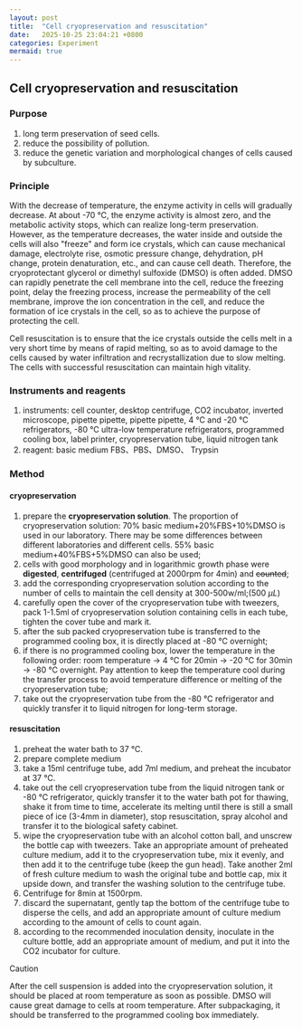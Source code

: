 ```yaml
---
layout: post
title:  "Cell cryopreservation and resuscitation"
date:   2025-10-25 23:04:21 +0800
categories: Experiment
mermaid: true
---
```


## Cell cryopreservation and resuscitation

### Purpose

1. long term preservation of seed cells.
2. reduce the possibility of pollution.
3. reduce the genetic variation and morphological changes of cells caused by subculture.

### Principle

With the decrease of temperature, the enzyme activity in cells will gradually decrease. At about -70 ℃, the enzyme activity is almost zero, and the metabolic activity stops, which can realize long-term preservation. However, as the temperature decreases, the water inside and outside the cells will also "freeze" and form ice crystals, which can cause mechanical damage, electrolyte rise, osmotic pressure change, dehydration, pH change, protein denaturation, etc., and can cause cell death. Therefore, the cryoprotectant glycerol or dimethyl sulfoxide (DMSO) is often added. DMSO can rapidly penetrate the cell membrane into the cell, reduce the freezing point, delay the freezing process, increase the permeability of the cell membrane, improve the ion concentration in the cell, and reduce the formation of ice crystals in the cell, so as to achieve the purpose of protecting the cell.

Cell resuscitation is to ensure that the ice crystals outside the cells melt in a very short time by means of rapid melting, so as to avoid damage to the cells caused by water infiltration and recrystallization due to slow melting. The cells with successful resuscitation can maintain high vitality.

### Instruments and reagents

1. instruments: cell counter, desktop centrifuge, CO2 incubator, inverted microscope, pipette pipette, pipette pipette, 4 ℃ and -20 ℃ refrigerators, -80 ℃ ultra-low temperature refrigerators, programmed cooling box, label printer, cryopreservation tube, liquid nitrogen tank
2. reagent: basic medium FBS、PBS、DMSO、 Trypsin

### Method

#### cryopreservation 

1. prepare the **cryopreservation solution**. The proportion of cryopreservation solution: 70% basic medium+20%FBS+10%DMSO is used in our laboratory. There may be some differences between different laboratories and different cells. 55% basic medium+40%FBS+5%DMSO can also be used;
2. cells with good morphology and in logarithmic growth phase were **digested**, **centrifuged** (centrifuged at 2000rpm for 4min) and ~~counted~~;
3. add the corresponding cryopreservation solution according to the number of cells to maintain the cell density at 300-500w/ml;(500 $μL$)
4. carefully open the cover of the cryopreservation tube with tweezers, pack 1-1.5ml of cryopreservation solution containing cells in each tube, tighten the cover tube and mark it.
5. after the sub packed cryopreservation tube is transferred to the programmed cooling box, it is directly placed at -80 ℃ overnight;
6. if there is no programmed cooling box, lower the temperature in the following order: room temperature → 4 ℃ for 20min → -20 ℃ for 30min → -80 ℃ overnight. Pay attention to keep the temperature cool during the transfer process to avoid temperature difference or melting of the cryopreservation tube;
7. take out the cryopreservation tube from the -80 ℃ refrigerator and quickly transfer it to liquid nitrogen for long-term storage.

#### resuscitation

1. preheat the water bath to 37 ℃.
2. prepare complete medium
3. take a 15ml centrifuge tube, add 7ml medium, and preheat the incubator at 37 ℃.
4. take out the cell cryopreservation tube from the liquid nitrogen tank or -80 ℃ refrigerator, quickly transfer it to the water bath pot for thawing, shake it from time to time, accelerate its melting until there is still a small piece of ice (3-4mm in diameter), stop resuscitation, spray alcohol and transfer it to the biological safety cabinet.
5. wipe the cryopreservation tube with an alcohol cotton ball, and unscrew the bottle cap with tweezers. Take an appropriate amount of preheated culture medium, add it to the cryopreservation tube, mix it evenly, and then add it to the centrifuge tube (keep the gun head). Take another 2ml of fresh culture medium to wash the original tube and bottle cap, mix it upside down, and transfer the washing solution to the centrifuge tube.
6. Centrifuge for 8min at 1500rpm.
7. discard the supernatant, gently tap the bottom of the centrifuge tube to disperse the cells, and add an appropriate amount of culture medium according to the amount of cells to count again.
8. according to the recommended inoculation density, inoculate in the culture bottle, add an appropriate amount of medium, and put it into the CO2 incubator for culture.



> [!Caution]
>
> After the cell suspension is added into the cryopreservation solution, it should be placed at room temperature as soon as possible. DMSO will cause great damage to cells at room temperature. After subpackaging, it should be transferred to the programmed cooling box immediately.

